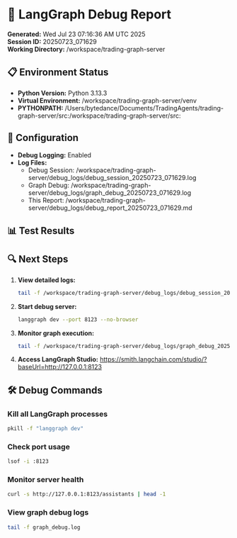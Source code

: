 # 🐛 LangGraph Debug Report

**Generated:** Wed Jul 23 07:16:36 AM UTC 2025  
**Session ID:** 20250723_071629  
**Working Directory:** /workspace/trading-graph-server

## 📋 Environment Status

- **Python Version:** Python 3.13.3
- **Virtual Environment:** /workspace/trading-graph-server/venv
- **PYTHONPATH:** /Users/bytedance/Documents/TradingAgents/trading-graph-server/src:/workspace/trading-graph-server/src:

## 🔧 Configuration

- **Debug Logging:** Enabled
- **Log Files:**
  - Debug Session: /workspace/trading-graph-server/debug_logs/debug_session_20250723_071629.log
  - Graph Debug: /workspace/trading-graph-server/debug_logs/graph_debug_20250723_071629.log
  - This Report: /workspace/trading-graph-server/debug_logs/debug_report_20250723_071629.md

## 📊 Test Results



## 🔍 Next Steps

1. **View detailed logs:**
   ```bash
   tail -f /workspace/trading-graph-server/debug_logs/debug_session_20250723_071629.log
   ```

2. **Start debug server:**
   ```bash
   langgraph dev --port 8123 --no-browser
   ```

3. **Monitor graph execution:**
   ```bash
   tail -f /workspace/trading-graph-server/debug_logs/graph_debug_20250723_071629.log
   ```

4. **Access LangGraph Studio:**
   https://smith.langchain.com/studio/?baseUrl=http://127.0.0.1:8123

## 🛠️ Debug Commands

### Kill all LangGraph processes
```bash
pkill -f "langgraph dev"
```

### Check port usage
```bash
lsof -i :8123
```

### Monitor server health
```bash
curl -s http://127.0.0.1:8123/assistants | head -1
```

### View graph debug logs
```bash
tail -f graph_debug.log
```

